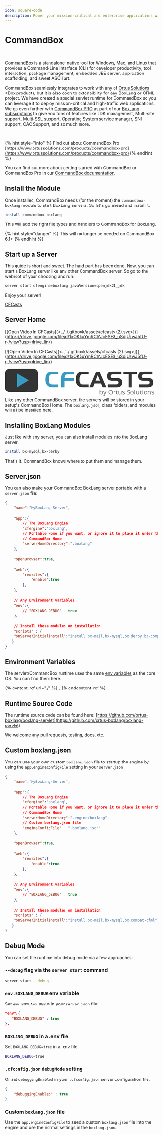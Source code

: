 ```yaml
---
icon: square-code
description: Power your mission-critical and enterprise applications with CommandBox
---
```


# CommandBox

<figure><img src="../../.gitbook/assets/commandbox.png" alt=""><figcaption></figcaption></figure>

[CommandBox](https://commandbox.ortusbooks.com/) is a standalone, native tool for Windows, Mac, and Linux that provides a Command-Line Interface (CLI) for developer productivity, tool interaction, package management, embedded JEE server, application scaffolding, and sweet ASCII art.

CommandBox seamlessly integrates to work with any of [Ortus Solutions](http://www.ortussolutions.com/products) \*Box products, but it is also open to extensibility for any BoxLang or CFML project. We have created a special servlet runtime for CommandBox so you can leverage it to deploy mission-critical and high-traffic web applications. We go even further with [CommandBox PRO](https://www.ortussolutions.com/products/commandbox-pro) as part of our [BoxLang subscriptions](https://boxlang.io/plans) to give you tons of features like JDK management, Multi-site support, Multi-SSL support, Operating System service manager, SNI support, CAC Support, and so much more.

<figure><img src="../../.gitbook/assets/image (1) (1) (1) (1).png" alt="" width="156"><figcaption></figcaption></figure>

{% hint style="info" %}
Find out about CommandBox Pro [https://www.ortussolutions.com/products/commandbox-pro](https://www.ortussolutions.com/products/commandbox-pro)
{% endhint %}

You can find out more about getting started with CommandBox or CommandBox Pro in our [CommandBox documentation](https://commandbox.ortusbooks.com/getting-started-guide).

## Install the Module <a href="#versioning" id="versioning"></a>

Once installed, CommandBox needs (for the moment) the `commandbox-boxlang` module to start BoxLang servers. So let's go ahead and install it:

```bash
install commandbox-boxlang
```

This will add the right file types and handlers to CommandBox for BoxLang.

{% hint style="danger" %}
This will no longer be needed on CommandBox 6.1+
{% endhint %}

## Start up a Server

This guide is short and sweet. The hard part has been done. Now, you can start a BoxLang server like any other CommandBox server. So go to the webroot of your choosing and run:

```bash
server start cfengine=boxlang javaVersion=openjdk21_jdk
```

Enjoy your server!

[CFCasts](https://drive.google.com/file/d/1xOK5uYmRClYJcESE8_uSdjUzwJ5fU-r-/view?usp=drive_link)

## Server Home

[[Open Video In CFCasts](<../../.gitbook/assets/cfcasts (2).svg>])](https://drive.google.com/file/d/1xOK5uYmRClYJcESE8_uSdjUzwJ5fU-r-/view?usp=drive_link)

[![Open Video In CFCasts](<../../.gitbook/assets/cfcasts (2).svg>])](https://drive.google.com/file/d/1xOK5uYmRClYJcESE8_uSdjUzwJ5fU-r-/view?usp=drive_link)

<img src="../../.gitbook/assets/cfcasts (2).svg" alt="" data-size="line">Like any other CommandBox server, the servers will be stored in your setup's CommandBox Home. The `boxlang.json`, class folders, and modules will all be installed here.

## Installing BoxLang Modules

Just like with any server, you can also install modules into the BoxLang server.

```bash
install bx-mysql,bx-derby
```

That's it. CommandBox knows where to put them and manage them.

## Server.json

You can also make your CommandBox BoxLang server portable with a `server.json` file:

```json
{
    "name":"MyBoxLang-Server",

    "app":{
        // The BoxLang Engine
        "cfengine":"boxlang",
        // Portable Home if you want, or ignore it to place it under the
        // CommandBox Home
        "serverHomeDirectory":".boxlang"
    },

    "openBrowser":true,

    "web":{
        "rewrites":{
            "enable":true
        },
    },

    // Any Environment variables
    "env":{
        // "BOXLANG_DEBUG" : true
    },

    // Install these modules on installation
    "scripts" : {
 	"onServerInitialInstall":"install bx-mail,bx-mysql,bx-derby,bx-compat-cfml"
   }
}
```

## Environment Variables

The servlet/CommandBox runtime uses the same [env variables](./#environment-variables) as the core OS. You can find them here.

{% content-ref url="./" %}
[.](./)
{% endcontent-ref %}

## Runtime Source Code

The runtime source code can be found here: [https://github.com/ortus-boxlang/boxlang-servlet](https://github.com/ortus-boxlang/boxlang-servlet)

We welcome any pull requests, testing, docs, etc.

## Custom boxlang.json

You can use your own custom `boxlang.json` file to startup the engine by using the `app.engineConfigFile` setting in your `server.json`

```json
{
    "name":"MyBoxLang-Server",

    "app":{
        // The BoxLang Engine
        "cfengine":"boxlang",
        // Portable Home if you want, or ignore it to place it under the
        // CommandBox Home
        "serverHomeDirectory":".engine/boxlang",
        // Custom boxlang.json file
        "engineConfigFile" : ".boxlang.json"
    },

    "openBrowser":true,

    "web":{
        "rewrites":{
            "enable":true
        },
    },

    // Any Environment variables
    "env":{
        // "BOXLANG_DEBUG" : true
    },

    // Install these modules on installation
    "scripts" : {
 	"onServerInitialInstall":"install bx-mail,bx-mysql,bx-compat-cfml"
   }
}
```

## Debug Mode

You can set the runtime into debug mode via a few approaches:

### `--debug` flag via the `server start` command

```bash
server start --debug
```

### `env.BOXLANG_DEBUG` env variable

Set `env.BOXLANG_DEBUG` in your `server.json` file:

```json
"env":{
   "BOXLANG_DEBUG" : true
},
```

### `BOXLANG_DEBUG` in a .env file

Set `BOXLANG_DEBUG=true` in a .env file

```bash
BOXLANG_DEBUG=true
```

### `.cfconfig.json` `debugMode` setting

Or set `debuggingEnabled` in your `.cfconfig.json` server configuration file:

```json
{
    "debuggingEnabled" : true
}
```

### Custom `boxlang.json` file

Use the `app.engineConfigFile` to seed a custom `boxlang.json` file into the engine and use the normal settings in the `boxlang.json`.
